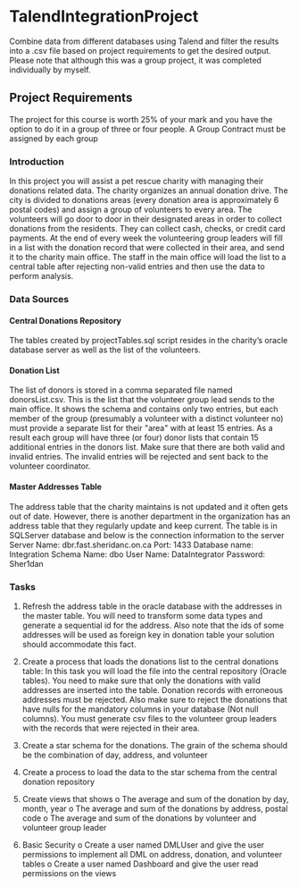 # TalendIntegrationProject
Combine data from different databases using Talend and filter the results into a .csv file based on project requirements to get the desired output. Please note that although this was a group project, it was completed individually by myself.

## Project Requirements

The project for this course is worth 25% of your mark and you have the option to do it in a group of three or four people. A Group Contract must be assigned by each group

### Introduction

In this project you will assist a pet rescue charity with managing their donations related data. The charity organizes an annual donation drive. The city is divided to donations areas (every donation area is approximately 6 postal codes) and assign a group of volunteers to every area. The volunteers will go door to door in their designated areas in order to collect donations from the residents. They can collect cash, checks, or credit card payments. At the end of every week the volunteering group leaders will fill in a list with the donation record that were collected in their area, and send it to the charity main office. The staff in the main office will load the list to a central table after rejecting non-valid entries and then use the data to perform analysis.

### Data Sources

#### Central Donations Repository
The tables created by projectTables.sql script resides in the charity’s oracle database server as well as the list of the volunteers.

#### Donation List
The list of donors is stored in a comma separated file named donorsList.csv. This is the list that the volunteer group lead sends to the main office. It shows the schema and contains only two entries, but each member of the group (presumably a volunteer with a distinct volunteer no) must provide a separate list for their "area" with at least 15 entries. As a result each group will have three (or four) donor lists that contain 15 additional entries in the donors list. Make sure that there are both valid and invalid entries. The invalid entries will be rejected and sent back to the volunteer coordinator.

#### Master Addresses Table
The address table that the charity maintains is not updated and it often gets out of date. However, there is another department in the organization has an address table that they regularly update and keep current. The table is in SQLServer database and below is the connection information to the server
Server Name: dbr.fast.sheridanc.on.ca
Port: 1433
Database name: Integration
Schema Name: dbo
User Name: DataIntegrator
Password: Sher1dan

### Tasks

1.	Refresh the address table in the oracle database with the addresses in the master table. You will need to transform some data types and generate a sequential id for the address. Also note that the ids of some addresses will be used as foreign key in donation table your solution should accommodate this fact.

2.	Create a process that loads the donations list to the central donations table: In this task you will load the file into the central repository (Oracle tables). You need to make sure that only the donations with valid addresses are inserted into the table. Donation records with erroneous addresses must be rejected. Also make sure to reject the donations that have nulls for the mandatory columns in your database (Not null columns). You must generate csv files to the volunteer group leaders with the records that were rejected in their area.

3.	Create a star schema for the donations. The grain of the schema should be the combination of day, address, and volunteer

4.	Create a process to load the data to the star schema from the central donation repository

5.	Create views that shows
  o	The average and sum of the donation by day, month, year
  o	The average and sum of the donations by address, postal code
  o	The average and sum of the donations by volunteer and volunteer group leader
  
6.	Basic Security
  o	Create a user named DMLUser and give the user permissions to implement all DML on address, donation, and volunteer tables
  o	Create a user named Dashboard and give the user read permissions on the views
